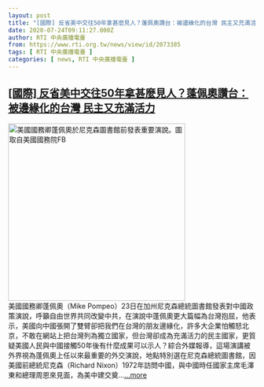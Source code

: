 ```yaml
---
layout: post
title: "[國際] 反省美中交往50年拿甚麼見人？蓬佩奧讚台：被邊緣化的台灣 民主又充滿活力"
date: 2020-07-24T09:11:27.000Z
author: RTI 中央廣播電臺
from: https://www.rti.org.tw/news/view/id/2073385
tags: [ RTI 中央廣播電臺 ]
categories: [ news, RTI 中央廣播電臺 ]
---
```

<!--1595581887000-->
[[國際] 反省美中交往50年拿甚麼見人？蓬佩奧讚台：被邊緣化的台灣 民主又充滿活力](https://www.rti.org.tw/news/view/id/2073385)
------

<div>
<img src="https://static.rti.org.tw/assets/thumbnails/2020/07/24/aec5bd61b04b3f70ea82b3bfc9f4bd7e.png" width="360" alt="美國國務卿蓬佩奧於尼克森圖書館前發表重要演說。圖取自美國國務院FB" title="美國國務卿蓬佩奧於尼克森圖書館前發表重要演說。圖取自美國國務院FB"><br>美國國務卿蓬佩奧（Mike Pompeo）23日在加州尼克森總統圖書館發表對中國政策演說，呼籲自由世界共同改變中共，在演說中蓬佩奧更大篇幅為台灣抱屈，他表示，美國向中國張開了雙臂卻把我們在台灣的朋友邊緣化，許多大企業怕觸怒北京，不敢在網站上把台灣列為獨立國家，但台灣卻成為充滿活力的民主國家，更質疑美國人民與中國接觸50年後有什麼成果可以示人？綜合外媒報導，這場演講被外界視為蓬佩奧上任以來最重要的外交演說，地點特別選在尼克森總統圖書館，因美國前總統尼克森（Richard Nixon）1972年訪問中國，與中國時任國家主席毛澤東和總理周恩來見面，為美中建交奠...<a target="_blank" href="https://www.rti.org.tw/news/view/id/2073385">...more</a>
</div>
